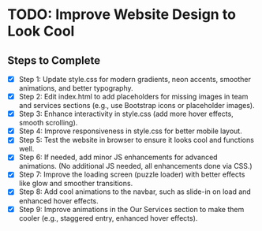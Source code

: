 # TODO: Improve Website Design to Look Cool

## Steps to Complete

- [x] Step 1: Update style.css for modern gradients, neon accents, smoother animations, and better typography.
- [x] Step 2: Edit index.html to add placeholders for missing images in team and services sections (e.g., use Bootstrap icons or placeholder images).
- [x] Step 3: Enhance interactivity in style.css (add more hover effects, smooth scrolling).
- [x] Step 4: Improve responsiveness in style.css for better mobile layout.
- [x] Step 5: Test the website in browser to ensure it looks cool and functions well.
- [x] Step 6: If needed, add minor JS enhancements for advanced animations. (No additional JS needed, all enhancements done via CSS.)
- [x] Step 7: Improve the loading screen (puzzle loader) with better effects like glow and smoother transitions.
- [x] Step 8: Add cool animations to the navbar, such as slide-in on load and enhanced hover effects.
- [x] Step 9: Improve animations in the Our Services section to make them cooler (e.g., staggered entry, enhanced hover effects).

